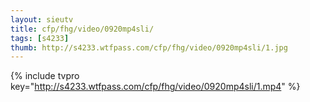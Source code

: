 ```yaml
--- 
layout: sieutv
title: cfp/fhg/video/0920mp4sli/
tags: [s4233]
thumb: http://s4233.wtfpass.com/cfp/fhg/video/0920mp4sli/1.jpg
---
```

{% include tvpro key="http://s4233.wtfpass.com/cfp/fhg/video/0920mp4sli/1.mp4" %} 
